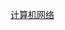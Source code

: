 [计算机网络](https://github.com/liyingdan/JavaReview/blob/master/network/%E8%AE%A1%E7%AE%97%E6%9C%BA%E7%BD%91%E7%BB%9C.md)
